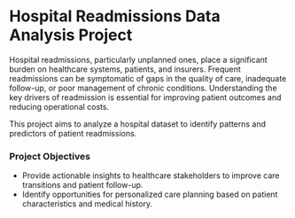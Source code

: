 # Hospital Readmissions Data Analysis Project

Hospital readmissions, particularly unplanned ones, place a significant burden on healthcare systems, patients, and insurers. Frequent readmissions can be symptomatic of gaps in the quality of care, inadequate follow-up, or poor management of chronic conditions. Understanding the key drivers of readmission is essential for improving patient outcomes and reducing operational costs.

This project aims to analyze a hospital dataset to identify patterns and predictors of patient readmissions.

### **Project Objectives**

- Provide actionable insights to healthcare stakeholders to improve care transitions and patient follow-up.
- Identify opportunities for personalized care planning based on patient characteristics and medical history.

